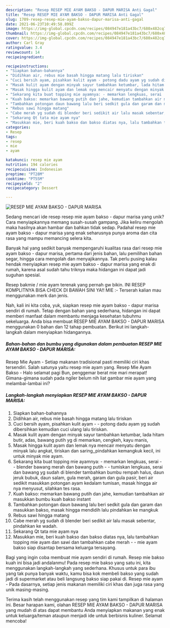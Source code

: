 ```yaml
---
description: "Resep RESEP MIE AYAM BAKSO - DAPUR MARISA Anti Gagal"
title: "Resep RESEP MIE AYAM BAKSO - DAPUR MARISA Anti Gagal"
slug: 1709-resep-resep-mie-ayam-bakso-dapur-marisa-anti-gagal
date: 2021-06-23T10:49:58.899Z
image: https://img-global.cpcdn.com/recipes/084947e181a43bc7/680x482cq70/resep-mie-ayam-bakso-dapur-marisa-foto-resep-utama.jpg
thumbnail: https://img-global.cpcdn.com/recipes/084947e181a43bc7/680x482cq70/resep-mie-ayam-bakso-dapur-marisa-foto-resep-utama.jpg
cover: https://img-global.cpcdn.com/recipes/084947e181a43bc7/680x482cq70/resep-mie-ayam-bakso-dapur-marisa-foto-resep-utama.jpg
author: Carl Gray
ratingvalue: 3.4
reviewcount: 14
recipeingredient:

recipeinstructions:
- "Siapkan bahan-bahannya"
- "Didihkan air, rebus mie basah hingga matang lalu tiriskan"
- "Cuci bersih ayam, pisahkan kulit ayam - potong dadu ayam yg sudah dibersihkan kemudian cuci ulang lalu tiriskan."
- "Masak kulit ayam dengan minyak sayur tambahkan ketumbar, lada hitam butir, adas, bawang putih yg di memarkan, cengkeh, kayu manis,"
- "Masak hingga kulit ayam dan lemak nya mencair menyatu dengan minyak lalu angkat, tiriskan dan saring,,pindahkan kemangkuk kecil, ini untuk minyak mie ayam."
- "Sekarang kita buat topping mie ayamnya: - memarkan lengkuas, serai  - blender bawang merah dan bawang putih - tumiskan lengkuas, serai dan bawang yg sudah di blender tambahkan bumbu rempah halus, daun jeruk bubuk, daun salam, gula merah, garam dan gula pasir, beri air sedikit masukkan potongan ayam kedalam tumisan, masak hingga air nya menyusut, silahkan tes rasa."
- "Kuah bakso: memarkan bawang putih dan jahe, kemudian tambahkan air masukkan bumbu kuah bakso instant"
- "Tambahkan potongan daun bawang lalu beri sedkit gula dan garam dan masukkan bakso, masak hingga mendidih lalu pindahkan ke mangkuk"
- "Rebus sawi hingga matang"
- "Cabe merah yg sudah di blender beri sedikit air lalu masak sebentar, pindahkan ke wadah."
- "Sekarang Qt tata mie ayam nya"
- "Masukkan mie, beri kuah bakso dan bakso diatas nya, lalu tambahkan topping mie ayam dan sawi dan tambahkan cabe merah  - mie ayam bakso siap disantap bersama keluarga tersayang."
categories:
- Resep
tags:
- resep
- mie
- ayam

katakunci: resep mie ayam 
nutrition: 194 calories
recipecuisine: Indonesian
preptime: "PT28M"
cooktime: "PT55M"
recipeyield: "2"
recipecategory: Dessert

---
```



![RESEP MIE AYAM BAKSO - DAPUR MARISA](https://img-global.cpcdn.com/recipes/084947e181a43bc7/680x482cq70/resep-mie-ayam-bakso-dapur-marisa-foto-resep-utama.jpg)

Sedang mencari ide resep resep mie ayam bakso - dapur marisa yang unik? Cara menyiapkannya memang susah-susah gampang. Jika keliru mengolah maka hasilnya akan hambar dan bahkan tidak sedap. Padahal resep mie ayam bakso - dapur marisa yang enak seharusnya punya aroma dan cita rasa yang mampu memancing selera kita.

Banyak hal yang sedikit banyak mempengaruhi kualitas rasa dari resep mie ayam bakso - dapur marisa, pertama dari jenis bahan, lalu pemilihan bahan segar, hingga cara mengolah dan menyajikannya. Tak perlu pusing kalau hendak menyiapkan resep mie ayam bakso - dapur marisa yang enak di rumah, karena asal sudah tahu triknya maka hidangan ini dapat jadi suguhan spesial.

Resep bakmie / mie ayam terenak yang pernah gw bikin. INI RESEP KOMPLITNYA BISA CHECK DI BAWAH SINI YA!! MIE :- Terserah kalian mau menggunakan merk dan jenis.


Nah, kali ini kita coba, yuk, siapkan resep mie ayam bakso - dapur marisa sendiri di rumah. Tetap dengan bahan yang sederhana, hidangan ini dapat memberi manfaat dalam membantu menjaga kesehatan tubuhmu sekeluarga. Anda bisa membuat RESEP MIE AYAM BAKSO - DAPUR MARISA menggunakan 0 bahan dan 12 tahap pembuatan. Berikut ini langkah-langkah dalam menyiapkan hidangannya.

<!--inarticleads1-->

##### Bahan-bahan dan bumbu yang digunakan dalam pembuatan RESEP MIE AYAM BAKSO - DAPUR MARISA:



Resep Mie Ayam - Setiap makanan tradisional pasti memiliki ciri khas tersendiri. Salah satunya yaitu resep mie ayam yang. Resep Mie Ayam Bakso - Halo selamat pagi Bun, penggemar berat mie mari merapat! Gimana-gimana sudah pada ngiler belum nih liat gambar mie ayam yang melambai-lambai ini? 

<!--inarticleads2-->

##### Langkah-langkah menyiapkan RESEP MIE AYAM BAKSO - DAPUR MARISA:

1. Siapkan bahan-bahannya
1. Didihkan air, rebus mie basah hingga matang lalu tiriskan
1. Cuci bersih ayam, pisahkan kulit ayam - - potong dadu ayam yg sudah dibersihkan kemudian cuci ulang lalu tiriskan.
1. Masak kulit ayam dengan minyak sayur tambahkan ketumbar, lada hitam butir, adas, bawang putih yg di memarkan, cengkeh, kayu manis,
1. Masak hingga kulit ayam dan lemak nya mencair menyatu dengan minyak lalu angkat, tiriskan dan saring,,pindahkan kemangkuk kecil, ini untuk minyak mie ayam.
1. Sekarang kita buat topping mie ayamnya: - memarkan lengkuas, serai  - - blender bawang merah dan bawang putih - - tumiskan lengkuas, serai dan bawang yg sudah di blender tambahkan bumbu rempah halus, daun jeruk bubuk, daun salam, gula merah, garam dan gula pasir, beri air sedikit masukkan potongan ayam kedalam tumisan, masak hingga air nya menyusut, silahkan tes rasa.
1. Kuah bakso: memarkan bawang putih dan jahe, kemudian tambahkan air masukkan bumbu kuah bakso instant
1. Tambahkan potongan daun bawang lalu beri sedkit gula dan garam dan masukkan bakso, masak hingga mendidih lalu pindahkan ke mangkuk
1. Rebus sawi hingga matang
1. Cabe merah yg sudah di blender beri sedikit air lalu masak sebentar, pindahkan ke wadah.
1. Sekarang Qt tata mie ayam nya
1. Masukkan mie, beri kuah bakso dan bakso diatas nya, lalu tambahkan topping mie ayam dan sawi dan tambahkan cabe merah  - - mie ayam bakso siap disantap bersama keluarga tersayang.


Bagi yang ingin coba membuat mie ayam sendiri di rumah. Resep mie bakso kuah ini bisa jadi andalanmu! Pada resep mie bakso yang satu ini, kita menggunakan langkah-langkah yang sederhana. Khusus untuk para ibu yang tak punya banyak waktu, kamu bisa kok membeli bakso yang sudah jadi di supermarket atau beli langsung bakso siap pakai di. Resep mie ayam - Pada dasarnya, setiap jenis makanan memiliki ciri khas dan juga rasa yang unik masing-masing. 

Terima kasih telah menggunakan resep yang tim kami tampilkan di halaman ini. Besar harapan kami, olahan RESEP MIE AYAM BAKSO - DAPUR MARISA yang mudah di atas dapat membantu Anda menyiapkan makanan yang enak untuk keluarga/teman ataupun menjadi ide untuk berbisnis kuliner. Selamat mencoba!
